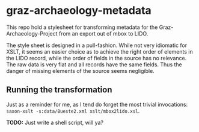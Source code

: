 # graz-archaeology-metadata

This repo hold a stylesheet for transforming metadata for the Graz-Archaeology-Project from an export out of mbox to LIDO.

The style sheet is designed in a pull-fashion. While not very idiomatic for XSLT, it seems an easier choice as to achieve the right order of elements in the LIDO record, while the order of fields in the source has no relevance. The raw data is very flat and all records have the same fields. Thus the danger of missing elements of the source seems negligible.

## Running the transformation
Just as a reminder for me, as I tend do forget the most trivial invocations: `saxon-xslt -s:data/Bueste2.xml xslt/mbox2lido.xsl`.

**TODO:** Just write a shell script, will ya?
